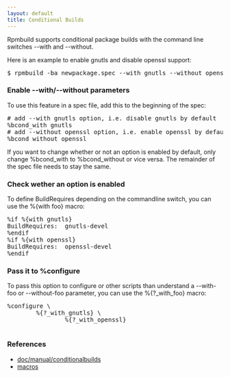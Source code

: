 ```yaml
---
layout: default
title: Conditional Builds
---
```

Rpmbuild supports conditional package builds with the command line switches --with and --without.

Here is an example to enable gnutls and disable openssl support:
<pre>
$ rpmbuild -ba newpackage.spec --with gnutls --without openssl
</pre>

### Enable --with/--without parameters
To use this feature in a spec file, add this to the beginning of the spec:
<pre>
# add --with gnutls option, i.e. disable gnutls by default
%bcond_with gnutls
# add --without openssl option, i.e. enable openssl by default
%bcond_without openssl 
</pre>

If you want to change whether or not an option is enabled by default, only change %bcond_with to %bcond_without or vice versa. The remainder of the spec file needs to stay the same.

### Check wether an option is enabled
To define BuildRequires depending on the commandline switch, you can use the %{with foo} macro:

<pre>
%if %{with gnutls}
BuildRequires:  gnutls-devel
%endif
%if %{with openssl}
BuildRequires:  openssl-devel
%endif
</pre>

### Pass it to %configure

To pass this option to configure or other scripts than understand a --with-foo or --without-foo parameter, you can use the %{?_with_foo} macro:
<pre>
%configure \
        %{?_with_gnutls} \
                %{?_with_openssl}
                </pre>

### References
* [doc/manual/conditionalbuilds](https://github.com/rpm-software-management/rpm/blob/master/doc/manual/conditionalbuilds)
* [macros](https://github.com/rpm-software-management/rpm/blob/master/macros.in) 

